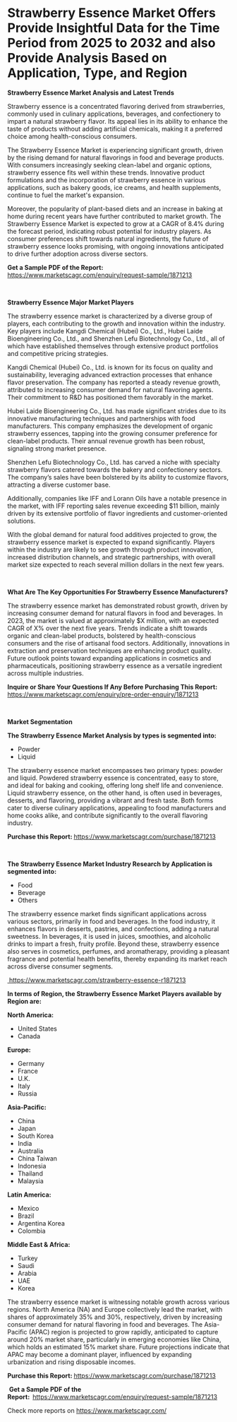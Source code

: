 <p><h1>Strawberry Essence Market Offers Provide Insightful Data for the Time Period from 2025 to 2032 and also Provide Analysis Based on Application, Type, and Region</h1></p><p><strong>Strawberry Essence Market Analysis and Latest Trends</strong></p>
<p><p>Strawberry essence is a concentrated flavoring derived from strawberries, commonly used in culinary applications, beverages, and confectionery to impart a natural strawberry flavor. Its appeal lies in its ability to enhance the taste of products without adding artificial chemicals, making it a preferred choice among health-conscious consumers.</p><p>The Strawberry Essence Market is experiencing significant growth, driven by the rising demand for natural flavorings in food and beverage products. With consumers increasingly seeking clean-label and organic options, strawberry essence fits well within these trends. Innovative product formulations and the incorporation of strawberry essence in various applications, such as bakery goods, ice creams, and health supplements, continue to fuel the market's expansion.</p><p>Moreover, the popularity of plant-based diets and an increase in baking at home during recent years have further contributed to market growth. The Strawberry Essence Market is expected to grow at a CAGR of 8.4% during the forecast period, indicating robust potential for industry players. As consumer preferences shift towards natural ingredients, the future of strawberry essence looks promising, with ongoing innovations anticipated to drive further adoption across diverse sectors.</p></p>
<p><strong>Get a Sample PDF of the Report:&nbsp;</strong> <a href="https://www.marketscagr.com/enquiry/request-sample/1871213?utm_campaign=2208&utm_medium=2&utm_source=Github&utm_content=ia&utm_term=15022025&utm_id=strawberry-essence">https://www.marketscagr.com/enquiry/request-sample/1871213</a></p>
<p>&nbsp;</p>
<p><strong>Strawberry Essence Major Market Players</strong></p>
<p><p>The strawberry essence market is characterized by a diverse group of players, each contributing to the growth and innovation within the industry. Key players include Kangdi Chemical (Hubei) Co., Ltd., Hubei Laide Bioengineering Co., Ltd., and Shenzhen Lefu Biotechnology Co., Ltd., all of which have established themselves through extensive product portfolios and competitive pricing strategies.</p><p>Kangdi Chemical (Hubei) Co., Ltd. is known for its focus on quality and sustainability, leveraging advanced extraction processes that enhance flavor preservation. The company has reported a steady revenue growth, attributed to increasing consumer demand for natural flavoring agents. Their commitment to R&D has positioned them favorably in the market.</p><p>Hubei Laide Bioengineering Co., Ltd. has made significant strides due to its innovative manufacturing techniques and partnerships with food manufacturers. This company emphasizes the development of organic strawberry essences, tapping into the growing consumer preference for clean-label products. Their annual revenue growth has been robust, signaling strong market presence.</p><p>Shenzhen Lefu Biotechnology Co., Ltd. has carved a niche with specialty strawberry flavors catered towards the bakery and confectionery sectors. The company’s sales have been bolstered by its ability to customize flavors, attracting a diverse customer base. </p><p>Additionally, companies like IFF and Lorann Oils have a notable presence in the market, with IFF reporting sales revenue exceeding $11 billion, mainly driven by its extensive portfolio of flavor ingredients and customer-oriented solutions. </p><p>With the global demand for natural food additives projected to grow, the strawberry essence market is expected to expand significantly. Players within the industry are likely to see growth through product innovation, increased distribution channels, and strategic partnerships, with overall market size expected to reach several million dollars in the next few years.</p></p>
<p>&nbsp;</p>
<p><strong>What Are The Key Opportunities For Strawberry Essence Manufacturers?</strong></p>
<p><p>The strawberry essence market has demonstrated robust growth, driven by increasing consumer demand for natural flavors in food and beverages. In 2023, the market is valued at approximately $X million, with an expected CAGR of X% over the next five years. Trends indicate a shift towards organic and clean-label products, bolstered by health-conscious consumers and the rise of artisanal food sectors. Additionally, innovations in extraction and preservation techniques are enhancing product quality. Future outlook points toward expanding applications in cosmetics and pharmaceuticals, positioning strawberry essence as a versatile ingredient across multiple industries.</p></p>
<p><strong>Inquire or Share Your Questions If Any Before Purchasing This Report:</strong> <a href="https://www.marketscagr.com/enquiry/pre-order-enquiry/1871213?utm_campaign=2208&utm_medium=2&utm_source=Github&utm_content=ia&utm_term=15022025&utm_id=strawberry-essence">https://www.marketscagr.com/enquiry/pre-order-enquiry/1871213</a></p>
<p>&nbsp;</p>
<p><strong>Market Segmentation</strong></p>
<p><strong>The Strawberry Essence Market Analysis by types is segmented into:</strong></p>
<p><ul><li>Powder</li><li>Liquid</li></ul></p>
<p><p>The strawberry essence market encompasses two primary types: powder and liquid. Powdered strawberry essence is concentrated, easy to store, and ideal for baking and cooking, offering long shelf life and convenience. Liquid strawberry essence, on the other hand, is often used in beverages, desserts, and flavoring, providing a vibrant and fresh taste. Both forms cater to diverse culinary applications, appealing to food manufacturers and home cooks alike, and contribute significantly to the overall flavoring industry.</p></p>
<p><strong>Purchase this Report:&nbsp;</strong><a href="https://www.marketscagr.com/purchase/1871213?utm_campaign=2208&utm_medium=2&utm_source=Github&utm_content=ia&utm_term=15022025&utm_id=strawberry-essence">https://www.marketscagr.com/purchase/1871213</a></p>
<p>&nbsp;</p>
<p><strong>The Strawberry Essence Market Industry Research by Application is segmented into:</strong></p>
<p><ul><li>Food</li><li>Beverage</li><li>Others</li></ul></p>
<p><p>The strawberry essence market finds significant applications across various sectors, primarily in food and beverages. In the food industry, it enhances flavors in desserts, pastries, and confections, adding a natural sweetness. In beverages, it is used in juices, smoothies, and alcoholic drinks to impart a fresh, fruity profile. Beyond these, strawberry essence also serves in cosmetics, perfumes, and aromatherapy, providing a pleasant fragrance and potential health benefits, thereby expanding its market reach across diverse consumer segments.</p></p>
<p><a href="https://www.marketscagr.com/strawberry-essence-r1871213?utm_campaign=2208&utm_medium=2&utm_source=Github&utm_content=ia&utm_term=15022025&utm_id=strawberry-essence">&nbsp;https://www.marketscagr.com/strawberry-essence-r1871213</a></p>
<p><strong>In terms of Region, the Strawberry Essence Market Players available by Region are:</strong></p>
<p>
    <p> <strong> North America: </strong>
        <ul>
            <li>United States</li>
            <li>Canada</li>
        </ul>
        </p> 
    <p> <strong> Europe: </strong>
        <ul>
            <li>Germany</li>
            <li>France</li>
            <li>U.K.</li>
            <li>Italy</li>
            <li>Russia</li>
        </ul>
        </p> 
    <p> <strong> Asia-Pacific: </strong>
        <ul>
            <li>China</li>
            <li>Japan</li>
            <li>South Korea</li>
            <li>India</li>
            <li>Australia</li>
            <li>China Taiwan</li>
            <li>Indonesia</li>
            <li>Thailand</li>
            <li>Malaysia</li>
        </ul>
        </p> 
    <p> <strong> Latin America: </strong>
        <ul>
            <li>Mexico</li>
            <li>Brazil</li>
            <li>Argentina Korea</li>
            <li>Colombia</li>
        </ul>
        </p> 
    <p> <strong> Middle East & Africa: </strong>
        <ul>
            <li>Turkey</li>
            <li>Saudi</li>
            <li>Arabia</li>
            <li>UAE</li>
            <li>Korea</li>
        </ul>
    </p>
    </p>
<p><p>The strawberry essence market is witnessing notable growth across various regions. North America (NA) and Europe collectively lead the market, with shares of approximately 35% and 30%, respectively, driven by increasing consumer demand for natural flavoring in food and beverages. The Asia-Pacific (APAC) region is projected to grow rapidly, anticipated to capture around 20% market share, particularly in emerging economies like China, which holds an estimated 15% market share. Future projections indicate that APAC may become a dominant player, influenced by expanding urbanization and rising disposable incomes.</p></p>
<p><strong>Purchase this Report: </strong><a href="https://www.marketscagr.com/purchase/1871213?utm_campaign=2208&utm_medium=2&utm_source=Github&utm_content=ia&utm_term=15022025&utm_id=strawberry-essence">https://www.marketscagr.com/purchase/1871213</a></p>
<p>&nbsp;<strong>Get a Sample PDF of the Report:&nbsp;&nbsp;</strong><a href="https://www.marketscagr.com/enquiry/request-sample/1871213?utm_campaign=2208&utm_medium=2&utm_source=Github&utm_content=ia&utm_term=15022025&utm_id=strawberry-essence">https://www.marketscagr.com/enquiry/request-sample/1871213</a></p>
<p><strong></strong></p>
<p>Check more reports on <a href="https://www.marketscagr.com/?utm_campaign=2208&utm_medium=2&utm_source=Github&utm_content=ia&utm_term=15022025&utm_id=strawberry-essence">https://www.marketscagr.com/</a></p>